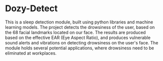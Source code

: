 # Dozy-Detect
This is a sleep detection module, built using python libraries and machine learning models. The project detects the drowsiness of the user, based on the 68 facial landmarks located on our face. The results are produced based on the effective EAR (Eye Aspect Ratio), and produces vulnerable sound alerts and vibrations on detecting drowsiness on the user's face. The module holds several potential applications, where drowsiness need to be eliminated at workplaces. 
